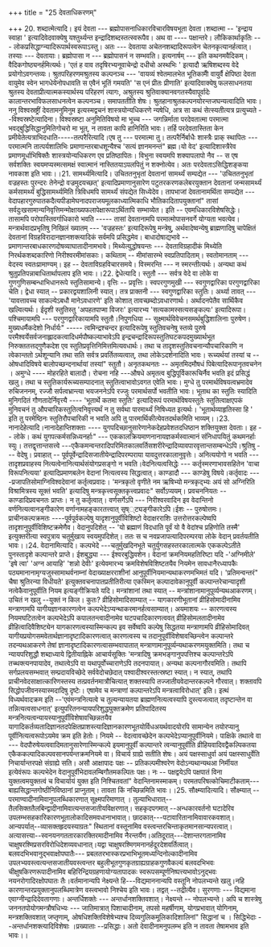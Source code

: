 +++
title = "25 देवताधिकरणम्"

+++
20. शब्दात्मेत्यादि। इयं देवता --- ब्रह्मोपासनाधिकारविचारविषयभूता देवता।शब्दात्मा -- 'इन्द्राय स्वाहा ' इत्यादिवेदवाक्येषु यश्तुर्थ्यन्त इन्द्रादिशब्दस्तत्स्वरूपैव। अथ वा ---- पक्षान्तरे। लौकिकार्थाकृतिः --- लोकप्रसिद्धाग्न्यादिरूपार्थस्वरूपाऽस्तु। अतः --- देवताया अचेतनशब्दादिरूपत्वेन चेतनकृत्यानर्हत्वात्। तस्याः --- देवतायाः। ब्रह्मोपासा न --- ब्रह्मोपासनं न सम्भवति। इत्यनार्षम् --- इति कथनमवैदिकम्। वैदिकगोष्ठ्यनर्हमित्यर्थः। 'एतं ह वाव तदृषिरभ्यनूवाचेन्द्रो दधीचो अस्थभिः ' इत्यादौ ऋषिशब्दस्य वेदे प्रयोगोऽवगन्तव्यः। श्रुतपरिहरणमश्रुतस्य कल्पनञ्च --- 'वायव्यं श्वेतमालभेत भूतिकामोै वायुर्वै क्षेपिष्ठा देवता वायुमेव स्वेन भागधेयेनोपधावति स एवैनं भूतिं गमयति' 'स एनं प्रीतः प्रीणाति' इत्यादिवाक्येषु फलसाधनतया श्रुतस्य देवताप्रीत्यात्मकस्यार्थस्य परिहरणं त्यागः, अश्रुतस्य श्रुतिवाक्यानवगतस्यैवापूर्वादेः कालान्तरभाविफलसाधनत्वेन कल्पनञ्च। समापततीति शेषः। श्रुतहानाश्रुतकल्पनयोरन्तजघन्यत्वादिति भावः। ननु विश्वस्रष्ट्रीं देवतामनुमिनुम इत्यस्मद्वचनं शास्त्रयोन्यधिकरणे न्यषेधि, अत्र सा कथं सेत्स्यतीत्यत्र प्रत्युच्यते --विश्वस्रष्टेत्यादिना। विश्वस्रष्टा अनुमितिविषयो मा भूच्च --- जगन्निर्माता परदेवतात्मा परमात्मा भवद्बुद्धिसिद्धानुमितिगोचरो मा भूत्, न तावता कापि हानिरिति भावः। तर्हि परदेवतास्तिता केन प्रमीयेतेत्यत्राभिदधाति-----तत्परैरित्यादि।एष तु --- परमात्मा तु। तत्परैर्निर्बाधैः शास्त्रैः प्राक् स्थापितः --- परमात्मनि तात्पर्यशालिभिः प्रमाणान्तरबाधशून्यैश्च 'सत्यं ज्ञानमनन्तं" ब्रह्म।यो वेद' इत्यादिशास्त्रैरेव प्रमाणमूर्धाभिषिक्तैः शास्त्रयोन्यधिकरण एव प्रतिष्ठापितः। विभुना स्वयमपि शक्यापलापो नैव -- स एष सर्वशक्तिः स्वयमप्यस्मत्समक्षं स्वात्मानं नास्तितयाऽपलपितुं न शक्नोत्येव। अतः परदेवताऽसिद्धिशङ्कया नावकाश इति भावः।।21. सामर्थ्यमित्यादि। उचिततनुभृतां देवतानां सामर्थ्यं सम्पद्येत --- 'उचिततनुभृतां वज्रहस्तः पुरन्दरः तेनेन्द्रो वज्रमुदयच्छत्' इत्यादिप्रमाणानुसारेण पटुतरकरणकलेबरयुक्तान देवतानां जन्मसामर्थ्यं कर्मसामर्थ्यं बुद्धिसामर्थ्यमिति त्रिविधमपि सामर्थ्यं संपद्येत सिध्येदेव। तापभाजां देवतानामर्थिता सम्पद्येत --- वेदापहारगुरुपातकदैत्यपीडामेघनादपराजयमूलकाध्यात्मिकाधि भौतिकादितापयुक्तानां" तासां सर्वदुःखसामान्यनिवृत्तिमन्मोक्षाख्यफलापेक्षारूपाऽर्थितापि सम्भाव्येत। इति -- एवमधिकारविशेषसिद्धेः। तासामपि परोपास्तिवर्गाधिकारो भवति ----- तासां देवतानामपि परमात्मोपासनवर्गे योग्यता भवत्येव। मन्त्रार्थवादप्रभृतिषु निखिलं ख्यातम् --- 'वज्रहस्तः' इत्यादिरूपेषु मन्त्रेषु, अर्थवादेष्वन्येषु ब्राह्मणादिषु चापेक्षितं देवतानां विग्रहविरादानज्ञानशक्त्यादिकं सर्वमपि प्रसिद्धमेव। बाधादोषाद्यभावे -- प्रमाणान्तरबाधकारणदोषव्याघातादीनामभावे। मिथ्येत्युद्धोषयन्तः --- देवताविग्रहादीकं मिथ्येति निरर्थकशब्दकारिणो निरीश्वरमीमांसकाः। कथिताम् -- मीमांसारम्भे स्वप्रतिपादिताम्। स्वतोमानताम् --- वेदस्य स्वतःप्रामाण्यम्। इह -- देवताविग्रहविचारसमये। विस्मरन्ति --- न स्मरन्तीत्यर्थः। अन्यथा कथं श्रुतुप्रतिपन्नाबाधितार्थापलाप इति भावः।।22. द्वेधेत्यादि। स्तुतौ --- सर्वत्र वेदे वा लोके वा गुणगुणिसम्बन्धाभिधानरूपे स्तुतिसामान्ये। वृत्तिः -- प्रवृत्तिः। स्वपरगुणमुखी --- स्वगुणद्वारिका परगुणद्वारिका चेति। द्वेधा स्यात् -- प्रकारद्वयशालिनी स्यात्। तत्र प्राक्तनी --- स्वगुणद्वारिका स्तुतिः। अर्थ्या तावत् --- 'यावत्तावच्च साकल्येऽबधौ मानेऽवधारणे' इति कोशात् तावच्छब्दोऽवधारणार्थः। अर्थादनपेतैव सार्थिकैव खल्वित्यर्थः। ईदृशी स्तुतिस्तु 'अपहतपाप्मा विजरः' इत्यारभ्य 'सत्यकामस्सत्यसङ्कल्पः' इत्यादिरूपा। पश्चिमायामपि --- परगुणद्वारिकायामपि स्तुतौ।निपुणधिया -- सूक्ष्मार्थविवेचनसमर्थबुद्धिशालिनाः पुरुषेण। मुख्यधर्मैकदेशो निर्धार्यः" ----- त्वमिन्द्रश्चन्दर इत्यादिरूपेषु स्तुतिवचनेषु स्तव्ये पुरुषे परमैश्वर्येसर्वजनाह्लादकत्वादिधर्मपौष्कल्याभावेऽपि इन्द्रचन्द्रादिरूपस्तुतिघटकपदमुख्यार्थभूत निरुक्ततत्तद्गुणैकदेश एव स्तुतिप्रवृत्तिनिमित्तमित्यवधार्थः। तथा च तादृशस्तुतिवचनान्यौपचारिकाणि न त्वेकान्ततो ऽर्थशून्यानि तथा सति सर्वत्र प्रवर्तितव्यत्वात्, तथा लोकेऽदर्शनादिति भावः। रूच्यर्थयां तस्यां च -- ओषधादिविषये बालोपच्छन्दनार्थायां तस्यां" स्तुतौ। अनृतकथनतः -- अमृतमिदमौषधं पिबेत्यादिरूपानृतवचनेन । अमुग्धे ---- मोहरहिते बालादौ। रोचना नहि ---औषधे अमृतत्व बुद्धिपूर्विकारूचिर्नैव भवति इदं प्रसिद्धं खलु। तथा च स्तुतिकार्यरूच्यसम्पादनात् स्तुतित्वाभावोऽवगत एवेति भावः। मुग्धे तु परमार्थविषयत्वभ्रमादेव रुचिजननम्, रज्जौ सर्पत्वभ्रान्त्या भयजननेऽपि रज्जुः परमार्थसर्पो भवतीति भावः। भूताथ का स्तुतिः स्यादिति मुनिगदितं गौणतादेर्निवृत्त्यै ---- 'भूतार्थे कतमा स्तुतिः' इत्यादिरूपं परमार्थविषयस्तुतेः स्तुतित्वाक्षएपकं मुनिवचनं तु औपचारिकस्तुतित्वनिवृत्त्यर्थं न तु सर्वथा पारमार्थ्यं निषिध्यत इत्यर्थः। 'भूतार्थव्याहृतिस्सा हि ' इति तु परमेष्ठिनः स्तुतिरौपचारिकी न भवति अपि तु पारमार्थिकीत्येवतदर्थकमिति भाव्यम्।।23. नानादेहेत्यादि।नानादेहाप्तिशक्ताः ---- युगपदिच्छानुसारेणानेकदेहप्रवेशतदधिष्ठान शक्तियुक्ता देवताः। इह -- लोके। कथं युगपत्कर्मसन्निध्यनर्हाः" --- एककालक्रियमाणनानायज्ञकर्मस्वात्मानं संनिधापयितुं कथमनर्हाः स्युः। तत्तद्वृत्तान्तसत्त्वे ---एकैकमन्वन्तरादिपरिमितकालवर्तिसशरीरेन्द्रादिव्यावपारवृत्तान्तसम्बन्धेऽपि।श्रुतिषु --- वेदेषु। प्रवाहात् -- पूर्वपूर्वेन्द्रादिसजातीयेन्द्रादिपरम्पराया यावदुत्तरकालानुवृत्तेः। अनित्ययोगो न भवति ---तादृशप्रवाहस्य नित्यत्वेनानित्यार्थसंयोगप्रसङ्गो न भवति।वेदनित्यत्वसिद्धेः --- कर्तृस्मरणाभावसहितेन 'वाचा विरूपनित्यया' इत्यादिप्रमाणबलेन वेदानां नित्यत्वस्य सिद्धत्वात्। काण्डादौ --- काण्डेषु विषये।कर्तृवादः ----प्रजापतिसोमाग्निविश्वदेवानां कर्तृत्वप्रवादः। 'मन्त्रकृतो वृणीते नम ऋषिभ्यो मन्त्रकृद्भ्यः अयं सो अग्निरिति विश्रामित्रस्य सूक्तं भवति' इत्यादिषु मन्त्रकृत्त्वसूक्तकृत्त्वप्रवादः" सर्वोऽप्ययम्। प्रवचननियतः -- काण्डादिप्रवचनतः प्राप्तः। न तु कर्तृत्वात्। वर्णसर्गेऽपि --- निरीश्वरवादिन इव वेदान्तिनो वर्णनित्यत्वानङ्गीकारेण वर्णानामहङ्कारतत्त्वात् सृष््ट्यङ्गीकारेऽपि।ईशः -- पुरुषोत्तमः। प्राचीनकल्पक्रमतः ----पूर्वपूर्वकल्पेषु यादृशानुपूर्वीविशिष्टो वेदाक्षरराशिः उत्तरोत्तरकल्पेष्वपि तादृशानुपूर्वीविशिष्टक्रमेणैव। वेदानुपदिशेत् -- 'यो ब्रह्माणं विदधाति पूर्वं यो वै वेदांश्च प्रहिणोति तस्मै' इत्युक्तरीत्या स्वपुत्राय चतुर्मुखाय स्वयमुपदिशेत्। ततः स च नवप्रजापत्यादिपरम्परया लोके वेदान् प्रवर्तयतीति भावः।।24. वेदानामित्यादि। कल्पभेदे ---चतुर्मुखदिनभूते चतुर्युगसहस्तरकालात्मके एककल्पेऽतीते पुनस्तादृशे कल्पान्तरे प्राप्ते। ईशबुद्ध्या --- ईश्वरबुद्धिवशेन। वेदानां क्रमनियमहतिरिष्टा यदि -'अग्निमीले' 'इषे त्वा' 'अग्न आयाहि' 'शन्नो देवीः' इत्येवमारभ्य क्रमविशेषविशिष्टतयैव नियमेन सावधानैरध्यापकैः पठ्यमानानामृग्यजुस्सामाथर्वनाम्नां वेदाख्याक्षरराशीनां आनुपूर्वीनियमान्यथाकरणमभिमतं यदि। 'प्रतिमन्वन्तरं" चैषा श्रुतिरन्या विधीयते' इत्युक्तवचनापातप्रतीतिरीत्या एकस्मिन् कल्पादावेकानुपूर्वी कल्पान्तरेचान्यादृशी नत्वेकैवानुपूर्वीति नियम इत्यङ्गीक्रियते यदि। मन्त्रांशानां तथा स्यात् -- मन्त्रांशानामानुपूर्व्यन्यथआकरणम्। उचितं न खलु --युक्तं न किल। कुतः? व्रीहिसोमादिसाम्यात् -- यागकारणीभूतानां व्रीहिसोमादीनामिव मन्त्राणामपि यागीयज्ञानकारणत्वेन कल्पभेदेऽप्यन्थाकरमानर्हत्वसाम्यात्। अयमाशयः -- कारणत्वस्य नियमघटितत्वेन कल्पभेदेऽपि कपालतन्त्वादीनामेव घटपचादिकारणत्ववत् व्रीहिसोमलतादीनामेव व्रीहित्वादिवैशिष्ट्येन यागकारणत्वस्यास्मिन्कल्प इव सर्वेष्वपि कल्पेषु सिद्धतया मन्त्राणामपि व्रीहिसोमादिवत् यागीयप्रयोगसमवेतार्थज्ञानादृष्टादिकारणत्वात् कारणत्वस्य च तदानुपूर्वीविशेषावच्छिन्त्वेन कल्पान्तरे तदन्यथआकरणे तेषां ज्ञानादृष्टादिकारणत्वासम्भवापातात् मन्त्राणामानुपूर्व्यन्यथाकरणमयुक्तमिति। तथा च न्यायपरिशुद्धौ शब्दाध्याये द्वितीयाह्निके आचार्यसूक्तिः 'मन्त्रादिषु क्रमभङ्गानुपपत्तिश्च कल्पान्तरेऽपि तच्थक्त्यनपायादेव, तथात्वेऽपि वा यथापूर्वोच्चाराणेऽपि तदनपायात्। अन्यथा कल्पनागौरवमिति। तथापि सर्गप्रलयसम्भवात् सम्प्रदायविच्छेदे सर्ववेदोचछेदात् पश्वादीश्वरस्तत्स्रष्टा स्यात्। न स्यात्, तथापि प्राचीनवेदसाक्षात्कारिणस्तस्य तत्प्रवर्तनमात्रौचित्यात् शक्तस्यापि तज्जातीयवेदान्तरकल्पने गौरवात्। शक्तावपि सिद्धोपजीवनस्यास्मदादिषु दृष्टेः। एषामेव च मन्त्राणां कल्पान्तरेऽपि मन्त्रत्वाविरोधात्' इति। इत्थं विध्यर्थवादक्रम इति --'एवंमन्त्रनित्यत्वे च तुल्यन्यायतया ब्राह्मणनित्यत्वस्यापि दुस्त्यजत्वात् तदृष्टान्तेन वा तन्नित्यत्वसाधनात्' इत्युपरितनन्यायपरिशुद्ध्युक्तक्रमेण प्रतिपादितस्य मन्त्रनित्यत्वन्यायस्यानुपूर्वीविशेषावच्छिन्नतयैव यागादिकर्तव्यतादिज्ञानतदपेक्षितप्राशस्त्यादिज्ञानकारणभूतयोर्विधअयर्थवादयोरपि सामान्येन तयोरप्यानु पूर्वीनित्यत्वरूपोऽयमेव क्रम इति हेतोः। नियमे -- वेदत्वावच्छेदेन कल्पभेदेऽप्यानुपूर्वीनियमे। पाक्षिके तथात्वे वा --- वेदपौरुषेयत्ववादिमतानुसारेणास्मिन्कल्पे इयमानुपूर्वीं कल्पान्तरे त्वन्यानुपूर्वीति व्रीहियवादिवद्वैकल्पिकतया एकैककल्पादिकल्पवसानपर्यन्तक्रमनियमे वा। विचार्य ग्राह्ये सतीति शेषः। अयं पक्षस्साधुर्वा अयं पक्षस्साधुर्वेति निचार्यान्तरपक्षे संग्राह्ये सति। असौ आक्षापादः पक्षः -- प्रतिकल्पमीश्वरेण वेदोऽन्यथान्यथआ निर्मीयत इत्येवंरूपः कल्पभेदेन वेदानुपूर्वीभेदावलम्बिगौतमकल्पितः पक्षः। नः -- पक्षद्वयेऽपि पक्षपातं विना युक्तत्वमयुक्तत्वं च विचार्यायं युक्त इति निश्चितवतां" वेदान्तिनामस्माकम्। परमतपरिषत्कोचिमाटीकताम्--- बाह्यसिद्धान्तगोष्ठीनिविष्ठानां प्राप्नुताम्। तावता किं नच्छिन्नमिति भावः।।25. सौक्ष्म्यादित्यादि। सौक्ष्म्यात् -- परमाण्वादीनामिवानुपलब्धिकारणात् सूक्ष्मपरिमाणात् । तुल्याभिधारात्--तैलसिक्ततैलबिन्द्वादीनामिवात्यन्तसजातीयविक्षरणात्। सहकृदपगमात् --अन्धकारवर्तनो घटादेरिव उपलम्भसहकारिकारणभूतालोकादिसमवधानाभावात्। छादकात्---पटावारितानामिवावारकवशात्।आन्यपर्यात्--व्यासक्तहृदयस्याग्रतः" स्थितानां वस्तूनामिव वस्त्वन्तरचिन्ताकृतमानसान्यपरत्वात्।अत्यासत्त्या--स्वनयनगततारकारक्तिरमादीनामिव नैरन्तर्यैण।अतिदूरात्---देशान्तरगतानामिव चाक्षुषरश्मिप्रसरविरोधिदेशव्यवधानात्।यद्वा चाक्षुषरश्मिगमनानर्हदूरदेशवर्तित्वात्।बलवदभिभवानुद्भवाक्षोपघातैः--- प्रबलतरभास्करप्रभाभिभूतमध्यन्दिनोल्कादीनामिव उपलभ्यवस्त्वत्यन्तसजातीयवस्त्वन्तर बहुलीभूतगुणकृतग्राह्यग्राहकगुणवैकल्यं बलवदभिभवः चीक्षुषकिरणरूपादीनामिव बहिरिन्द्रियग्रहणायोग्यतापादकः स्वरूपसम्पूर्णनिष्पत्त्यभावोऽनुद्भवः नयनरोगादिरक्षोपघातः तैः।वर्तमानान्यपि नेक्ष्यन्ते हि---विद्यमाननान्यपि वस्तूनि नोपलभ्यन्ते खलु।नहि कारणान्तरप्रयुक्तानुपलब्धिमात्रेण वस्त्वभावो निश्चेय इति भावः। तद्वत् --तद्रीत्यैव। सुरगणाः --- विद्यमाना एवाग्नीन्द्रादिदेवतागणाः। अन्तर्धिशक्तेः --- अन्तर्धानशक्तिवशात्। नेक्ष्यन्ते -- नोपलभ्यन्ते। अपि च शास्त्रेषु जननतपोयोगमन्त्रौषधिभ्यः --- जातिमात्रात् पिशाचादीनाम्, तपसो महर्षीणाम्, योगप्रभावात् योगिनाम्, मन्त्रशक्तिवशात् जप्तृणाम्, ओषधिशक्तिविशेषेभ्यश्च दिव्यगुलिकमूलिकादिशालिनां" सिद्धानां च । सिद्धिभेदाः --अन्तर्धानशक्त्यादिविशेषाः ।प्रख्याताः --प्रसिद्धाः। अतो देवादीनामनुपलम्भ इति न तावता तेषामभाव इति भावः।।